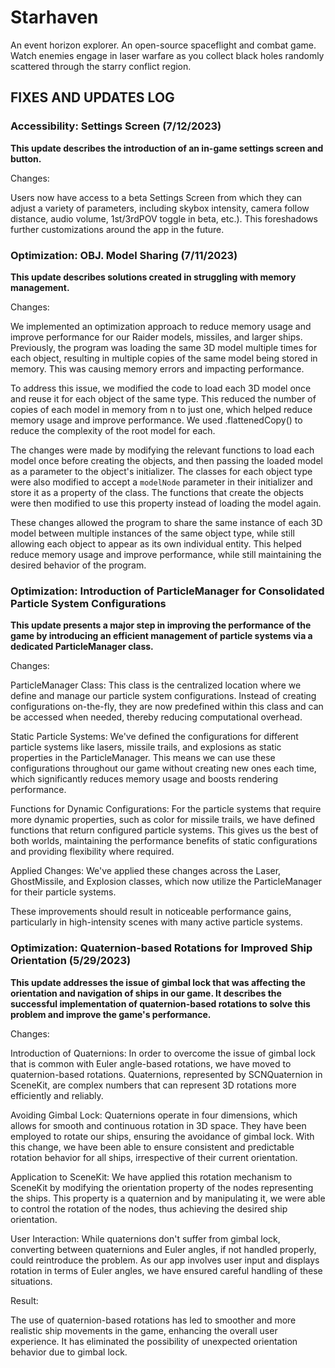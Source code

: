 # Starhaven
 An event horizon explorer.
 An open-source spaceflight and combat game. Watch enemies engage in laser warfare as you collect black holes randomly scattered through the starry conflict region.
 
 ## FIXES AND UPDATES LOG
 ### Accessibility: Settings Screen (7/12/2023)
 **This update describes the introduction of an in-game settings screen and button.**
 
 Changes:
 
 Users now have access to a beta Settings Screen from which they can adjust a variety of parameters, including skybox intensity, camera follow distance, audio volume, 1st/3rdPOV toggle in beta, etc.). This foreshadows further customizations around the app in the future.
 
 ### Optimization: OBJ. Model Sharing (7/11/2023)
 **This update describes solutions created in struggling with memory management.**
 
 Changes:
 
 We implemented an optimization approach to reduce memory usage and improve performance for our Raider models, missiles, and larger ships. Previously, the program was loading the same 3D model multiple times for each object, resulting in multiple copies of the same model being stored in memory. This was causing memory errors and impacting performance.

To address this issue, we modified the code to load each 3D model once and reuse it for each object of the same type. This reduced the number of copies of each model in memory from n to just one, which helped reduce memory usage and improve performance. We used .flattenedCopy() to reduce the complexity of the root model for each.

The changes were made by modifying the relevant functions to load each model once before creating the objects, and then passing the loaded model as a parameter to the object's initializer. The classes for each object type were also modified to accept a `modelNode` parameter in their initializer and store it as a property of the class. The functions that create the objects were then modified to use this property instead of loading the model again.

These changes allowed the program to share the same instance of each 3D model between multiple instances of the same object type, while still allowing each object to appear as its own individual entity. This helped reduce memory usage and improve performance, while still maintaining the desired behavior of the program.
 
 ### Optimization: Introduction of ParticleManager for Consolidated Particle System Configurations
 **This update presents a major step in improving the performance of the game by introducing an efficient management of particle systems via a dedicated ParticleManager class.**

 Changes:

 ParticleManager Class: This class is the centralized location where we define and manage our particle system configurations. Instead of creating configurations on-the-fly, they are now predefined within this class and can be accessed when needed, thereby reducing computational overhead.

 Static Particle Systems: We've defined the configurations for different particle systems like lasers, missile trails, and explosions as static properties in the ParticleManager. This means we can use these configurations throughout our game without creating new ones each time, which significantly reduces memory usage and boosts rendering performance.

 Functions for Dynamic Configurations: For the particle systems that require more dynamic properties, such as color for missile trails, we have defined functions that return configured particle systems. This gives us the best of both worlds, maintaining the performance benefits of static configurations and providing flexibility where required.

 Applied Changes: We've applied these changes across the Laser, GhostMissile, and Explosion classes, which now utilize the ParticleManager for their particle systems.

 These improvements should result in noticeable performance gains, particularly in high-intensity scenes with many active particle systems.

### Optimization: Quaternion-based Rotations for Improved Ship Orientation (5/29/2023)
**This update addresses the issue of gimbal lock that was affecting the orientation and navigation of ships in our game. It describes the successful implementation of quaternion-based rotations to solve this problem and improve the game's performance.**

Changes:

Introduction of Quaternions: In order to overcome the issue of gimbal lock that is common with Euler angle-based rotations, we have moved to quaternion-based rotations. Quaternions, represented by SCNQuaternion in SceneKit, are complex numbers that can represent 3D rotations more efficiently and reliably.

Avoiding Gimbal Lock: Quaternions operate in four dimensions, which allows for smooth and continuous rotation in 3D space. They have been employed to rotate our ships, ensuring the avoidance of gimbal lock. With this change, we have been able to ensure consistent and predictable rotation behavior for all ships, irrespective of their current orientation.

Application to SceneKit: We have applied this rotation mechanism to SceneKit by modifying the orientation property of the nodes representing the ships. This property is a quaternion and by manipulating it, we were able to control the rotation of the nodes, thus achieving the desired ship orientation.

User Interaction: While quaternions don't suffer from gimbal lock, converting between quaternions and Euler angles, if not handled properly, could reintroduce the problem. As our app involves user input and displays rotation in terms of Euler angles, we have ensured careful handling of these situations.

Result:

The use of quaternion-based rotations has led to smoother and more realistic ship movements in the game, enhancing the overall user experience. It has eliminated the possibility of unexpected orientation behavior due to gimbal lock.
